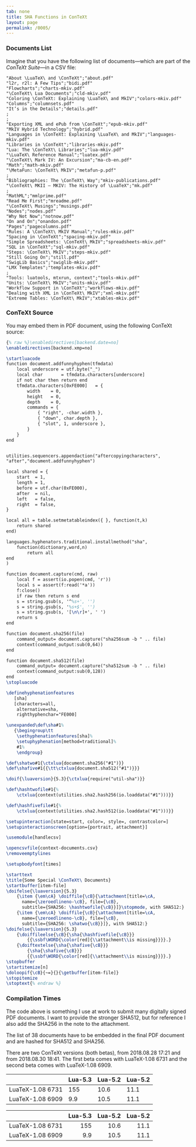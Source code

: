 ```yaml
---
tab: none
title: SHA Functions in ConTeXt
layout: page
permalink: /0005/
---
```


### Documents List

Imagine that you have the following list of documents—which are part of the _ConTeXt Suite_—in a CSV file:

```
"About \LuaTeX\ and \ConTeXt";"about.pdf"
"l2r, r2l: A Few Tips";"bidi.pdf"
"Flowcharts";"charts-mkiv.pdf"
"\ConTeXt\ Lua Documents";"cld-mkiv.pdf"
"Coloring \ConTeXt: Explaining \LuaTeX\ and MkIV";"colors-mkiv.pdf"
"Columns";"columnsets.pdf"
"It’s in the Details";"details.pdf"
;
;
"Exporting XML and ePub from \ConTeXt";"epub-mkiv.pdf"
"MkIV Hybrid Technology";"hybrid.pdf"
"Languages in \ConTeXt: Explaining \LuaTeX\ and MkIV";"languages-mkiv.pdf"
"Libraries in \ConTeXt";"libraries-mkiv.pdf"
"Lua: The \ConTeXt\ Libraries";"lua-mkiv.pdf"
"\LuaTeX\ Reference Manual";"luatex.pdf"
"\ConTeXt\ Mark IV: An Excursion";"ma-cb-en.pdf"
"Math";"math-mkiv.pdf"
"\MetaFun: \ConTeXt\ MkIV";"metafun-p.pdf"
;
"Bibliographies: The \ConTeXt\ Way";"mkiv-publications.pdf"
"\ConTeXt\ MKII – MKIV: The History of \LuaTeX";"mk.pdf"
;
"MathML";"mmlprime.pdf"
"Read Me First";"mreadme.pdf"
"\ConTeXt\ Musings";"musings.pdf"
"Nodes";"nodes.pdf"
"Why Not Now";"notnow.pdf"
"On and On";"onandon.pdf"
"Pages";"pagecolumns.pdf"
"Rules: A \ConTeXt\ MkIV Manual";"rules-mkiv.pdf"
"Spacing in \ConTeXt";"spacing-mkiv.pdf"
"Simple Spreadsheets: \ConTeXt\ MkIV";"spreadsheets-mkiv.pdf"
"SQL in \ConTeXt";"sql-mkiv.pdf"
"Steps: \ConTeXt\ MkIV";"steps-mkiv.pdf"
"Still Going On";"still.pdf"
"SwigLib Basics";"swiglib-mkiv.pdf"
"LMX Templates";"templates-mkiv.pdf"
;
"Tools: luatools, mtxrun, context";"tools-mkiv.pdf"
"Units: \ConTeXt\ MkIV";"units-mkiv.pdf"
"Workflow Support in \ConTeXt";"workflows-mkiv.pdf"
"Dealing with XML in \ConTeXt\ MkIV";"xml-mkiv.pdf"
"Extreme Tables: \ConTeXt\ MkIV";"xtables-mkiv.pdf"
```

### ConTeXt Source

You may embed them in PDF document, using the following ConTeXt source:

``` tex
{% raw %}\enabledirectives[backend.date=no]
\enabledirectives[backend.xmp=no]

\startluacode
function document.addfunnyhyphen(tfmdata)
    local underscore = utf.byte("_")
    local char       = tfmdata.characters[underscore]
    if not char then return end
    tfmdata.characters[0xFE000]   = {
        width    = 0,
        height   = 0,
        depth    = 0,
        commands = {
            { "right", -char.width },
            { "down", char.depth },
            { "slot", 1, underscore },
        }
    }
end


utilities.sequencers.appendaction("aftercopyingcharacters",
"after","document.addfunnyhyphen")

local shared = {
    start  = 1,
    length = 1,
    before = utf.char(0xFE000),
    after  = nil,
    left   = false,
    right  = false,
}

local all = table.setmetatableindex({ }, function(t,k)
    return shared
end)

languages.hyphenators.traditional.installmethod("sha",
    function(dictionary,word,n)
        return all
end
)

function document.capture(cmd, raw)
    local f = assert(io.popen(cmd, 'r'))
    local s = assert(f:read('*a'))
    f:close()
    if raw then return s end
    s = string.gsub(s, '^%s+', '')
    s = string.gsub(s, '%s+$', '')
    s = string.gsub(s, '[\n\r]+', ' ')
    return s
end

function document.sha256(file)
    command_output= document.capture("sha256sum -b " .. file)
    context(command_output:sub(0,64))
end

function document.sha512(file)
    command_output= document.capture("sha512sum -b " .. file)
    context(command_output:sub(0,128))
end
\stopluacode

\definehyphenationfeatures
   [sha]
   [characters=all,
    alternative=sha,
    righthyphenchar="FE000]

\unexpanded\def\sha#1%
   {\begingroup\tt
    \sethyphenationfeatures[sha]%
    \setuphyphenation[method=traditional]%
    #1%
    \endgroup}

\def\shatwo#1{\ctxlua{document.sha256("#1")}}
\def\shafive#1{{\tt\ctxlua{document.sha512("#1")}}}

\doif{\luaversion}{5.3}{\ctxlua{require("util-sha")}}

\def\hashtwofile#1{%
    \ctxlua{context(utilities.sha2.hash256(io.loaddata("#1")))}}

\def\hashfivefile#1{%
    \ctxlua{context(utilities.sha2.hash512(io.loaddata("#1")))}}

\setupinteraction[state=start, color=, style=, contrastcolor=]
\setupinteractionscreen[option={portrait, attachment}]

\usemodule[handlecsv]

\opencsvfile{context-documents.csv}
\removeemptylines

\setupbodyfont[times]

\starttext
\title{Some Special \ConTeXt\ Documents}
\startbuffer[item-file]
\doifelse{\luaversion}{5.3}
    {\item {\em\cA} \doiffile{\cB}{\attachment[title=\cA,
      name={\zeroedlineno-\cB}, file={\cB},
      subtitle={SHA256: \hashtwofile{\cB}}]}\stopmode, with SHA512:}
    {\item {\em\cA} \doiffile{\cB}{\attachment[title=\cA,
      name={\zeroedlineno-\cB}, file={\cB},
      subtitle={SHA256: \shatwo{\cB}}]}, with SHA512:}
\doifelse{\luaversion}{5.3}
    {\doiffileelse{\cB}{\sha{\hashfivefile{\cB}}}
        {{\ssbf\WORD{\color[red]{\\attachment\\is missing}}}}.}
    {\doiftextelse{\sha{\shafive{\cB}}}
        {\sha{\shafive{\cB}}}
        {{\ssbf\WORD{\color[red]{\\attachment\\is missing}}}}.}
\stopbuffer
\startitemize[n]
\doloopif{\cB}{~=}{}{\getbuffer[item-file]}
\stopitemize
\stoptext{% endraw %}
```

### Compilation Times

The code above is something I use at work to submit many digitally signed PDF documents. I want to provide the stronger SHA512, but for reference I also add the SHA256 in the note to the attachment.

The list of 38 documents have to be embedded in the final PDF document and are hashed for SHA512 and SHA256.

There are two ConTeXt versions (both betas), from 2018.08.28 17:21 and from 2018.08.30 18:41. The first beta comes with LuaTeX-1.08 6731 and the second beta comes with LuaTeX-1.08 6909.

|                |Lua-5.3|Lua-5.2|Lua-5.2|
|----------------|-------|-------|-------|
|LuaTeX-1.08 6731|    155|   10.6|   11.1|
|LuaTeX-1.08 6909|    9.9|   10.5|   11.1|

|                  | Lua-5.3 | Lua-5.2 | Lua-5.2 |
|:-----------------|--------:|--------:|--------:|
| LuaTeX-1.08 6731 |     155 |    10.6 |    11.1 |
| LuaTeX-1.08 6909 |     9.9 |    10.5 |    11.1 |

